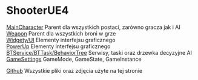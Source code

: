 # ShooterUE4

[MainCharacter](/MainCharacter/README.md) Parent dla wszystkich postaci, zarówno gracza jak i AI<br />
[Weapon](/Weapon/README.md) Parent dla wszystkich broni w grze<br />
[Widgety/UI](/Widget/README.md) Elementy interfejsu graficznego<br />
[PowerUp](/PowerUp/README.md) Elementy interfejsu graficznego<br />
[BTService/BTTask/BehaviorTree](/BT/README.md) Serwisy, taski oraz drzewka decyzyjne AI<br />
[GameSettings](/GameSettings/README.md) GameMode, GameState, GameInstance<br />

[Github](https://github.com/grzedzicki/ShooterUE4) Wszystkie pliki oraz zdjęcia użyte na tej stronie
